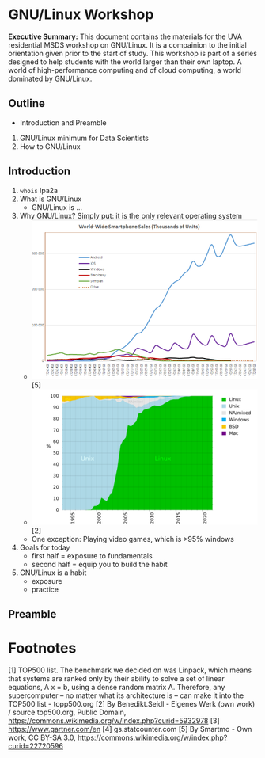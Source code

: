 # GNU/Linux Workshop
**Executive Summary:** This document contains the materials for the UVA residential MSDS workshop on GNU/Linux. It is a compainion to the initial orientation given prior to the start of study. This workshop is part of a series designed to help students with the world larger than their own laptop. A world of high-performance computing and of cloud computing, a world dominated by GNU/Linux.

## Outline
* Introduction and Preamble
1. GNU/Linux minimum for Data Scientists
2. How to GNU/Linux

## Introduction
1. `whois` lpa2a
2. What is GNU/Linux
    * GNU/Linux is ...
3. Why GNU/Linux? Simply put: it is the only relevant operating system
    * ![](World_Wide_Smartphone_Sales.png) [5]
    * ![](Operating_systems_used_on_top_500_supercomputers.svg) [2]
    * One exception: Playing video games, which is >95% windows
4. Goals for today
    * first half = exposure to fundamentals
    * second half = equip you to build the habit
5. GNU/Linux is a habit
    * exposure
    * practice

## Preamble




# Footnotes
[1]  TOP500 list. The benchmark we decided on was Linpack, which means that systems are ranked only by their ability to solve a set of linear equations, A x = b, using a dense random matrix A. Therefore, any supercomputer – no matter what its architecture is – can make it into the TOP500 list - topp500.org
[2] By Benedikt.Seidl - Eigenes Werk (own work) / source top500.org, Public Domain, https://commons.wikimedia.org/w/index.php?curid=5932978
[3] https://www.gartner.com/en
[4] gs.statcounter.com
[5] By Smartmo - Own work, CC BY-SA 3.0, https://commons.wikimedia.org/w/index.php?curid=22720596